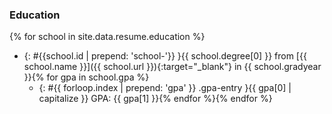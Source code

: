 ### Education
{% for school in site.data.resume.education %}
* {: #{{school.id | prepend: 'school-'}} }{{ school.degree[0] }} from [{{ school.name }}]({{ school.url }}){:target="_blank"} in {{ school.gradyear }}{% for gpa in school.gpa %}
  - {: #{{ forloop.index | prepend: 'gpa' }} .gpa-entry }{{ gpa[0] | capitalize }} GPA: {{ gpa[1] }}{% endfor %}{% endfor %}